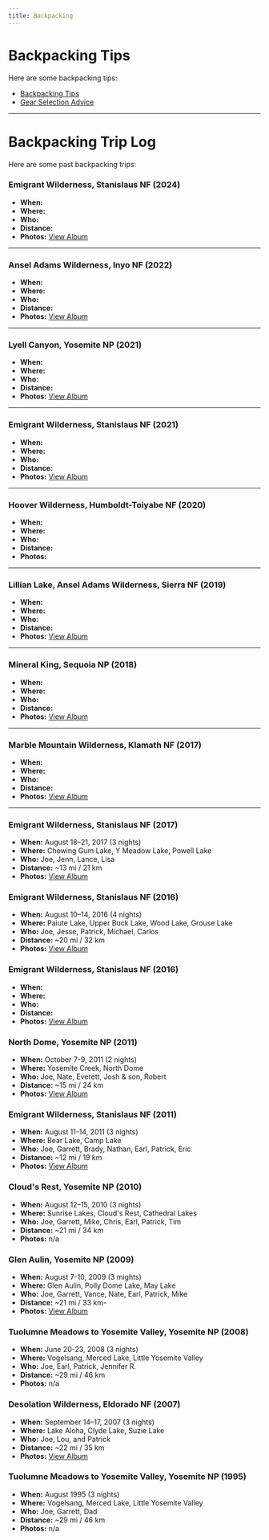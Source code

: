 ```yaml
---
title: Backpacking
---
```


# Backpacking Tips

Here are some backpacking tips:

- [Backpacking Tips](tips.md)
- [Gear Selection Advice](gear-advice.md)

---

# Backpacking Trip Log

Here are some past backpacking trips:

### Emigrant Wilderness, Stanislaus NF (2024)

- **When:** 
- **Where:** 
- **Who:** 
- **Distance:** 
- **Photos:** [View Album](https://www.icloud.com/sharedalbum/#B2dG0ehgLGJ9vq4)

---

### Ansel Adams Wilderness, Inyo NF (2022)

- **When:** 
- **Where:** 
- **Who:** 
- **Distance:** 
- **Photos:** [View Album](https://www.icloud.com/sharedalbum/#B2dGIcgc2GO1Nh6)

---

### Lyell Canyon, Yosemite NP (2021)

- **When:** 
- **Where:** 
- **Who:** 
- **Distance:** 
- **Photos:** [View Album](https://www.icloud.com/sharedalbum/#B2dGJDfWGG0Vhj7)

---

### Emigrant Wilderness, Stanislaus NF (2021)

- **When:** 
- **Where:** 
- **Who:** 
- **Distance:** 
- **Photos:** [View Album](https://www.icloud.com/sharedalbum/#B2d5aDWbrMlwaZ)

---

### Hoover Wilderness, Humboldt-Toiyabe NF (2020)

- **When:** 
- **Where:** 
- **Who:** 
- **Distance:** 
- **Photos:** 

---

### Lillian Lake, Ansel Adams Wilderness, Sierra NF (2019)

- **When:** 
- **Where:** 
- **Who:** 
- **Distance:** 
- **Photos:** [View Album](https://www.icloud.com/sharedalbum/#B2dJRveFpJOYfBF)

---

### Mineral King, Sequoia NP (2018)

- **When:** 
- **Where:** 
- **Who:** 
- **Distance:** 
- **Photos:** [View Album](https://www.icloud.com/sharedalbum/#B2dGdPblXG2Ex5T)

---

### Marble Mountain Wilderness, Klamath NF (2017)

- **When:** 
- **Where:** 
- **Who:** 
- **Distance:** 
- **Photos:** [View Album](https://www.icloud.com/sharedalbum/#B2d5CmvASx4qMT)

---

### Emigrant Wilderness, Stanislaus NF (2017)

- **When:** August 18–21, 2017 (3 nights)
- **Where:** Chewing Gum Lake, Y Meadow Lake, Powell Lake
- **Who:** Joe, Jenn, Lance, Lisa
- **Distance:** ~13 mi / 21 km
- **Photos:** [View Album](https://www.icloud.com/sharedalbum/#B2d5NI45M298sk)

### Emigrant Wilderness, Stanislaus NF (2016)

- **When:** August 10–14, 2016 (4 nights)
- **Where:** Paiute Lake, Upper Buck Lake, Wood Lake, Grouse Lake
- **Who:** Joe, Jesse, Patrick, Michael, Carlos
- **Distance:** ~20 mi / 32 km
- **Photos:** [View Album](https://www.icloud.com/sharedalbum/#B2d52plgjNzKRG)

### Emigrant Wilderness, Stanislaus NF (2016)

- **When:** 
- **Where:** 
- **Who:** 
- **Distance:** 
- **Photos:** [View Album](https://www.icloud.com/sharedalbum/#B2d52plgjNzKRG)

### North Dome, Yosemite NP (2011)

- **When:** October 7-9, 2011 (2 nights)
- **Where:** Yosemite Creek, North Dome
- **Who:** Joe, Nate, Everett, Josh & son, Robert
- **Distance:** ~15 mi / 24 km
- **Photos:** [View Album](https://www.icloud.com/sharedalbum/#B2d5M7GFPacFVN)

### Emigrant Wilderness, Stanislaus NF (2011)

- **When:** August 11-14, 2011 (3 nights)
- **Where:** Bear Lake, Camp Lake
- **Who:** Joe, Garrett, Brady, Nathan, Earl, Patrick, Eric 
- **Distance:** ~12 mi / 19 km
- **Photos:** [View Album](https://www.icloud.com/sharedalbum/#B2dGQOeMmGAEYP2)

### Cloud's Rest, Yosemite NP (2010)

- **When:** August 12–15, 2010 (3 nights)
- **Where:** Sunrise Lakes, Cloud's Rest, Cathedral Lakes
- **Who:** Joe, Garrett, Mike, Chris, Earl, Patrick, Tim
- **Distance:** ~21 mi / 34 km
- **Photos:** n/a

### Glen Aulin, Yosemite NP (2009)

- **When:** August 7-10, 2009 (3 mights)
- **Where:** Glen Aulin, Polly Dome Lake, May Lake
- **Who:** Joe, Garrett, Vance, Nate, Earl, Patrick, Mike
- **Distance:** ~21 mi / 33 km- 
- **Photos:** [View Album](https://www.icloud.com/sharedalbum/#B2d5aVbMKMX981)

### Tuolumne Meadows to Yosemite Valley, Yosemite NP (2008)

- **When:** June 20-23, 2008 (3 nights)
- **Where:** Vogelsang, Merced Lake, Little Yosemite Valley
- **Who:** Joe, Earl, Patrick, Jennifer R.
- **Distance:** ~29 mi / 46 km
- **Photos:** n/a

### Desolation Wilderness, Eldorado NF (2007)

- **When:** September 14–17, 2007 (3 nights)
- **Where:** Lake Aloha, Clyde Lake, Suzie Lake
- **Who:** Joe, Lou, and Patrick
- **Distance:** ~22 mi / 35 km
- **Photos:** [View Album](https://www.icloud.com/sharedalbum/#B2dGdIshaGiskGQ)

### Tuolumne Meadows to Yosemite Valley, Yosemite NP (1995)

- **When:** August 1995 (3 nights)
- **Where:** Vogelsang, Merced Lake, Little Yosemite Valley
- **Who:** Joe, Garrett, Dad
- **Distance:** ~29 mi / 46 km
- **Photos:** n/a